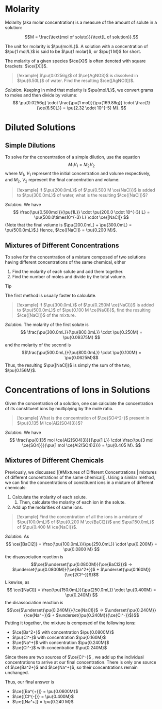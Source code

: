 # Molarity

Molarity (aka molar concentration) is a measure of the amount of solute in a solution:

$$M = \frac{\text{mol of solute}}{\text{L of solution}}.$$

The unit for molarity is $\pu{mol/L}$. A solution with a concentration of $\pu{1 mol/L}$ is said to be $\pu{1 molar}$, or $\pu{1 M}$ for short.

The molarity of a given species $\ce{X}$ is often denoted with square brackets: $\ce{[X]}$.

> [!example]
> $\pu{0.0256g}$ of $\ce{AgNO3}$ is dissolved in $\pu{6.50L}$ of water. Find the resulting $\ce{[AgNO3]}$.

_Solution._ Keeping in mind that molarity is $\pu{mol/L}$, we convert grams to moles and then divide by volume:
$$
\pu{0.0256g} \cdot \frac{\pu{1 mol}}{\pu{169.88g}} \cdot \frac{1}{\ce{6.50L}} = \pu{2.32 \cdot 10^{-5} M}.
$$

# Diluted Solutions

## Simple Dilutions

To solve for the concentration of a simple dilution, use the equation
$$M_1V_{1}= M_2V_2$$
where $M_1$, $V_1$ represent the initial concentration and volume respectively, and $M_2$, $V_2$ represent the final concentration and volume.

> [!example]
> If $\pu{200.0mL}$ of $\pu{0.500 M \ce{NaCl}}$ is added to $\pu{300.0mL}$ of water, what is the resulting $\ce{[NaCl]}$?

_Solution._ We have
$$
\frac{\pu{0.500mol}}{\pu{1L}} \cdot \pu{200.0 \cdot 10^{-3} L} = \pu{500.0\times10^{-3} L} \cdot \ce{[NaCl]}
$$
(Note that the final volume is $\pu{200.0mL} + \pu{300.0mL} = \pu{500.0mL}$.)
Hence, $\ce{[NaCl]} = \pu{0.200 M}$.

## Mixtures of Different Concentrations

To solve for the concentration of a mixture composed of two solutions having different concentrations of the same chemical, either
1. Find the molarity of each solute and add them together.
2. Find the number of moles and divide by the total volume.

> [!tip]
> The first method is usually faster to calculate.

> [!example]
> If $\pu{300.0mL}$ of $\pu{0.250M \ce{NaCl}}$ is added to $\pu{500.0mL}$ of $\pu{0.100 M \ce{NaCl}}$, find the resulting $\ce{[NaCl]}$ of the mixture.

_Solution._ The molarity of the first solute is
$$
\frac{\pu{300.0mL}}{\pu{800.0mL}} \cdot \pu{0.250M} = \pu{0.09375M}
$$
and the molarity of the second is
$$\frac{\pu{500.0mL}}{\pu{800.0mL}} \cdot \pu{0.100M} = \pu{0.0625M}$$
Thus, the resulting $\pu{[NaCl]}$ is simply the sum of the two, $\pu{0.156M}$.

# Concentrations of Ions in Solutions

Given the concentration of a solution, one can calculate the concentration of its constituent ions by multiplying by the mole ratio.

> [!example]
> What is the concentration of $\ce{SO4^2-}$ present in $\pu{0.135 M \ce{Al2(SO4)3}}$?

_Solution._ We have
$$
\frac{\pu{0.135 mol \ce{Al2(SO4)3}}}{\pu{1 L}} \cdot \frac{\pu{3 mol \ce{SO4}}}{\pu{1 mol \ce{Al2(SO4)3}}} = \pu{0.405 M}.
$$

## Mixtures of Different Chemicals

Previously, we discussed [[#Mixtures of Different Concentrations | mixtures of different concentrations of the same chemical]]. Using a similar method, we can find the concentrations of constituent ions in a mixture of different chemicals:
1. Calculate the molarity of each solute.
	1. Then, calculate the molarity of each ion in the solute.
2. Add up the molarities of same ions.

> [!example]
> Find the concentration of all the ions in a mixture of $\pu{100.0mL}$ of $\pu{0.200 M \ce{BaCl2}}$ and $\pu{150.0mL}$ of $\pu{0.400 M \ce{NaCl}}$.

_Solution._ As
$$
\ce{[BaCl2]} = \frac{\pu{100.0mL}}{\pu{250.0mL}} \cdot \pu{0.200M} = \pu{0.0800 M}
$$
the disassociation reaction is
$$\ce{$\underset{\pu{0.0800M}}{\ce{BaCl2}}$ -> $\underset{\pu{0.0800M}}{\ce{Ba^2+}}$ + $\underset{\pu{0.160M}}{\ce{2Cl^-}}$}$$
Likewise, as
$$
\ce{[NaCl]} = \frac{\pu{150.0mL}}{\pu{250.0mL}} \cdot \pu{0.400M} = \pu{0.240M}
$$
the disassociation reaction is
$$\ce{$\underset{\pu{0.240M}}{\ce{NaCl}}$ -> $\underset{\pu{0.240M}}{\ce{Na^+}}$ + $\underset{\pu{0.240M}}{\ce{Cl^-}}$}$$
Putting it together, the mixture is composed of the following ions:
- $\ce{Ba^2+}$ with concentration $\pu{0.0800M}$
- $\pu{Cl^-}$ with concentration $\pu{0.160M}$
- $\ce{Na^+}$ with concentration $\pu{0.240M}$
- $\ce{Cl^-}$ with concentration $\pu{0.240M}$

Since there are two sources of $\ce{Cl^-}$ , we add up the individual concentrations to arrive at our final concentration. There is only one source of $\ce{Ba^2+}$ and $\ce{Na^+}$, so their concentrations remain unchanged.

Thus, our final answer is
- $\ce{[Ba^{+}]} = \pu{0.0800M}$
- $\ce{[Cl^{-]}} = \pu{0.400M}$
- $\ce{[Na^+]} = \pu{0.240 M}$
